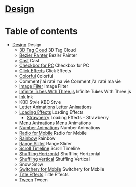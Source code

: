 # [Design](https://vivaxy.github.io/design/)

Table of contents
=================

* [Design](https://vivaxy.github.io/design/index.html) Design
  * [3D Tag Cloud](https://vivaxy.github.io/design/3d-tag-cloud/index.html) 3D Tag Cloud
  * [Bezier Painter](https://vivaxy.github.io/design/bezier-painter/index.html) Bezier Painter
  * [Cast](https://vivaxy.github.io/design/cast/index.html) Cast
  * [Checkbox for PC](https://vivaxy.github.io/design/checkbox/index.html) Checkbox for PC
  * [Click Effects](https://vivaxy.github.io/design/click-effects/index.html) Click Effects
  * [Colorful](https://vivaxy.github.io/design/colorful/index.html) Colorful
  * [Comment j&apos;ai rat&#xE9; ma vie](https://vivaxy.github.io/design/comment-j-ai-rate-ma-vie/index.html) Comment j'ai raté ma vie
  * [Image Filter](https://vivaxy.github.io/design/image-filter/index.html) Image Filter
  * [Infinite Tubes With Three.js](https://vivaxy.github.io/design/infinite-tubes-with-three-js/index.html) Infinite Tubes With Three.js
  * [Ink](https://vivaxy.github.io/design/ink/index.html) Ink
  * [KBD Style](https://vivaxy.github.io/design/kbd-style/index.html) KBD Style
  * [Letter Animations](https://vivaxy.github.io/design/letter-animations/index.html) Letter Animations
  * [Loading Effects](https://vivaxy.github.io/design/loading-effects/index.html) Loading Effects
    * [Strawberry](https://vivaxy.github.io/design/loading-effects/strawberry/index.html) Loading Effects - Strawberry
  * [Menu Animations](https://vivaxy.github.io/design/menu-animations/index.html) Menu Animations
  * [Number Animations](https://vivaxy.github.io/design/number-animations/index.html) Number Animations
  * [Radio for Mobile](https://vivaxy.github.io/design/radio/index.html) Radio for Mobile
  * [Rainbow](https://vivaxy.github.io/design/rainbow/index.html) Rainbow
  * [Range Slider](https://vivaxy.github.io/design/range-slider/index.html) Range Slider
  * [Scroll Timeline](https://vivaxy.github.io/design/scroll-timeline/index.html) Scroll Timeline
  * [Shuffling Horizontal](https://vivaxy.github.io/design/shuffling-horizontal/index.html) Shuffling Horizontal
  * [Shuffling Vertical](https://vivaxy.github.io/design/shuffling-vertical/index.html) Shuffling Vertical
  * [Snow](https://vivaxy.github.io/design/snow/index.html) Snow
  * [Switchery for Mobile](https://vivaxy.github.io/design/switchery/index.html) Switchery for Mobile
  * [Title Effects](https://vivaxy.github.io/design/title-effects/index.html) Title Effects
  * [Tween](https://vivaxy.github.io/design/tween/index.html) Tween

